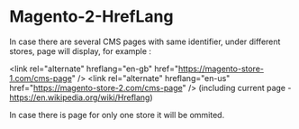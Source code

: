 # Magento-2-HrefLang

In case there are several CMS pages with same identifier, under different stores, page will display, for example :

\<link rel="alternate" hreflang="en-gb" href="https://magento-store-1.com/cms-page" /\>
\<link rel="alternate" hreflang="en-us" href="https://magento-store-2.com/cms-page" /\> 
(including current page - https://en.wikipedia.org/wiki/Hreflang)

In case there is page for only one store it will be ommited.
